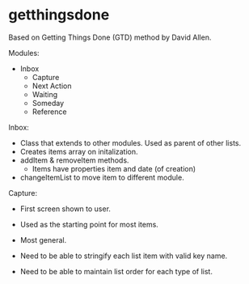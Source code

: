 # getthingsdone

Based on Getting Things Done (GTD) method by David Allen.

Modules:
- Inbox
  - Capture
  - Next Action
  - Waiting
  - Someday
  - Reference

Inbox:
  - Class that extends to other modules. Used as parent of other lists.
  - Creates items array on initalization.
  - addItem & removeItem methods.
    - Items have properties item and date (of creation)
  - changeItemList to move item to different module.

Capture:
  - First screen shown to user.
  - Used as the starting point for most items.
  - Most general.

- Need to be able to stringify each list item with valid key name.
- Need to be able to maintain list order for each type of list.
